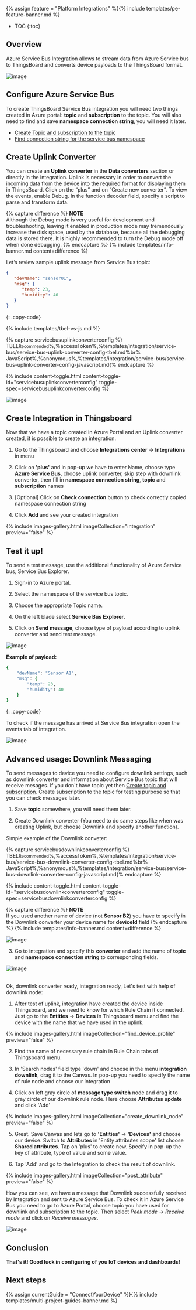 {% assign feature = "Platform Integrations" %}{% include templates/pe-feature-banner.md %}

* TOC
{:toc}

## Overview

Azure Service Bus Integration allows to stream data from Azure Service bus to ThingsBoard and converts device payloads to the ThingsBoard format.

![image](/images/user-guide/integrations/azure-service-bus.png)

## Configure Azure Service Bus

To create ThingsBoard Service Bus integration you will need two things created in Azure portal: **topic** and **subscription** to the topic. 
You will also need to find and save **namespace connection string**, you will need it later.
- [Create Topic and subscription to the topic](https://learn.microsoft.com/en-us/azure/service-bus-messaging/service-bus-quickstart-topics-subscriptions-portal)
- [Find connection string for the service bus namespace](https://azurelessons.com/azure-service-bus-connection-string/)

## Create Uplink Converter

You can сreate an **Uplink converter** in the **Data converters** section or directly in the integration. Uplink is necessary in order to convert the incoming 
data from the device into the required format for displaying them in ThingsBoard. Click on the “plus” and on “Create new converter”. To view the events, enable Debug. 
In the function decoder field, specify a script to parse and transform data.

{% capture difference %}
**NOTE**
<br>
Although the Debug mode is very useful for development and troubleshooting, leaving it enabled in production mode may tremendously increase the disk space, used by the database, because all the debugging data is stored there. It is highly recommended to turn the Debug mode off when done debugging.
{% endcapture %}
{% include templates/info-banner.md content=difference %}

Let’s review sample uplink message from Service Bus topic:

```json
{
   "devName": "sensor01",
   "msg": {
      "temp": 23,
      "humidity": 40
   }
}
```
{: .copy-code}

{% include templates/tbel-vs-js.md %}

{% capture servicebusuplinkconverterconfig %}
TBEL<small>Recommended</small>%,%accessToken%,%templates/integration/service-bus/service-bus-uplink-converter-config-tbel.md%br%
JavaScript<small></small>%,%anonymous%,%templates/integration/service-bus/service-bus-uplink-converter-config-javascript.md{% endcapture %}

{% include content-toggle.html content-toggle-id="servicebusuplinkconverterconfig" toggle-spec=servicebusuplinkconverterconfig %}

![image](/images/azure-service-bus/create_converter.png)

## Create Integration in Thingsboard

Now that we have a topic created in Azure Portal and an Uplink converter created, it is possible to create an integration.

1) Go to the Thingsboard and choose **Integrations center** -> **Integrations** in menu

2) Click on **'plus'** and in pop-up we have to enter Name, choose type **Azure Service Bus**, choose uplink converter,
skip step with downlink converter, then fill in **namespace connection string**, **topic**  and **subscription** names 

3) [Optional] Click on **Check connection** button to check correctly copied namespace connection string

4) Click **Add** and see your created integration

{% include images-gallery.html imageCollection="integration" preview="false" %}

## Test it up!

To send a test message, use the additional functionality of Azure Service bus, Service Bus Explorer.

1) Sign-in to Azure portal.

2) Select the namespace of the service bus topic.

3) Choose the appropriate Topic name.

4) On the left blade select **Service Bus Explorer**.

5) Click on **Send message**, choose type of payload according to uplink converter and send test message.

![image](/images/azure-service-bus/send_uplink.png)

**Example of payload:**
```ruby
{
    "devName": "Sensor A1",
    "msg": {
        "temp": 23,
        "humidity": 40
    }
}
```
{: .copy-code}

To check if the message has arrived at Service Bus integration open the events tab of integration.

![image](/images/azure-service-bus/check_uplink.png)

## Advanced usage: Downlink Messaging

To send messages to device you need to configure downlink settings, such as downlink converter and information about Service Bus topic that will receive mesages.
If you don`t have topic yet then [Create topic and subscription](https://learn.microsoft.com/en-us/azure/service-bus-messaging/service-bus-quickstart-topics-subscriptions-portal). 
Create subscription to the topic for testing purpose so that you can check messages later.

1) Save **topic** somewhere, you will need them later.

2) Create Downlink converter (You need to do same steps like when was creating Uplink, but choose Downlink and specify another function).

Simple example of the Downlink conveter:

{% capture servicebusdownlinkconverterconfig %}
TBEL<small>Recommended</small>%,%accessToken%,%templates/integration/service-bus/service-bus-downlink-converter-config-tbel.md%br%
JavaScript<small></small>%,%anonymous%,%templates/integration/service-bus/service-bus-downlink-converter-config-javascript.md{% endcapture %}

{% include content-toggle.html content-toggle-id="servicebusdownlinkconverterconfig" toggle-spec=servicebusdownlinkconverterconfig %}

{% capture difference %}
**NOTE**
<br>
If you used another name of device (not **Sensor B2**) you have to specify in the Downlink converter your device name for **deviceId** field
{% endcapture %}
{% include templates/info-banner.md content=difference %}

![image](/images/azure-service-bus/create_downlink_converter.png)

3) Go to integration and specify this **converter** and add the name of **topic** and **namespace connection string** to corresponding fields.

![image](/images/azure-service-bus/fill_in_downlink_info.png)

<br/>
Ok, downlink converter ready, integration ready, Let's test with help of downlink node:

1) After test of uplink, integration have created the device inside Thingsboard, and we need to know for which Rule Chain it connected.
   Just go to the **Entities** -> **Devices** in Thingsboard menu and find the device with the name that we have used in the uplink.

{% include images-gallery.html imageCollection="find_device_profile" preview="false" %}

2) Find the name of necessary rule chain in Rule Chain tabs of Thingsboard menu.

3) In 'Search nodes' field type 'down' and choose in the menu **integration downlink**, drag it to the Canvas. In pop-up you need to specify the name of rule node and choose our integration

4) Click on left gray circle of **message type switch** node and drag it to gray circle of our downlink rule node. Here choose **Attributes update** and click 'Add'

{% include images-gallery.html imageCollection="create_downlink_node" preview="false" %}

5) Great. Save Canvas and lets go to **'Entities'** -> **'Devices'** and choose our device. Switch to **Attributes** in 'Entity attributes scope' list choose **Shared attributes**.
   Tap on 'plus' to create new. Specify in pop-up the key of attribute, type of value and some value.

6) Tap 'Add' and go to the Integration to check the result of downlink.

{% include images-gallery.html imageCollection="post_attribute" preview="false" %}

How you can see, we have a message that Downlink successfully received by Integration and sent to Azure Service Bus.
To check it in Azure Service Bus you need to go to Azure Portal, choose topic you have used for downlink and subscription to the topic. 
Then select *Peek mode* -> *Receive mode* and click on *Receive messages*.

![image](/images/azure-service-bus/check_downlink.png)

## Conclusion

**That's it! Good luck in configuring of you IoT devices and dashboards!**

## Next steps

{% assign currentGuide = "ConnectYourDevice" %}{% include templates/multi-project-guides-banner.md %}
